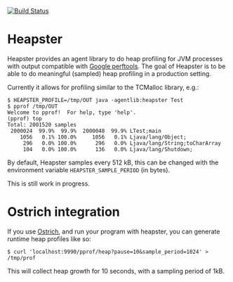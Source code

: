 [![Build Status](https://secure.travis-ci.org/mariusaeriksen/heapster.png)](http://travis-ci.org/mariusaeriksen/heapster)

# Heapster

Heapster provides an agent library to do heap profiling for JVM
processes with output compatible with
[Google perftools](http://code.google.com/p/google-perftools/). The
goal of Heapster is to be able to do meaningful (sampled) heap
profiling in a production setting.

Currently it allows for profiling similar to the TCMalloc library,
e.g.:

    $ HEAPSTER_PROFILE=/tmp/OUT java -agentlib:heapster Test
    $ pprof /tmp/OUT
    Welcome to pprof!  For help, type 'help'.
    (pprof) top
    Total: 2001520 samples
     2000024  99.9%  99.9%  2000048  99.9% LTest;main
        1056   0.1% 100.0%     1056   0.1% Ljava/lang/Object;
         296   0.0% 100.0%      296   0.0% Ljava/lang/String;toCharArray
         104   0.0% 100.0%      136   0.0% Ljava/lang/Shutdown;

By default, Heapster samples every 512 kB, this can be changed with
the environment variable `HEAPSTER_SAMPLE_PERIOD` (in bytes).

This is still work in progress.

# Ostrich integration

If you use [Ostrich](https://github.com/twitter/ostrich), and run your
program with heapster, you can generate runtime heap profiles like so:

    $ curl 'localhost:9990/pprof/heap?pause=10&sample_period=1024' > /tmp/prof

This will collect heap growth for 10 seconds, with a sampling period
of 1kB.
